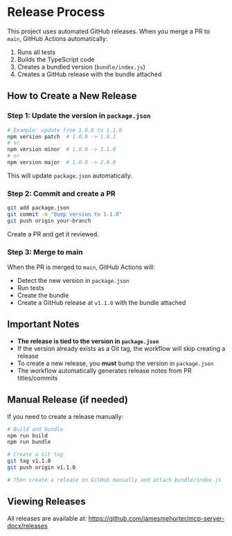 # Release Process

This project uses automated GitHub releases. When you merge a PR to `main`, GitHub Actions automatically:

1. Runs all tests
2. Builds the TypeScript code
3. Creates a bundled version (`bundle/index.js`)
4. Creates a GitHub release with the bundle attached

## How to Create a New Release

### Step 1: Update the version in `package.json`

```bash
# Example: update from 1.0.0 to 1.1.0
npm version patch  # 1.0.0 -> 1.0.1
# or
npm version minor  # 1.0.0 -> 1.1.0
# or
npm version major  # 1.0.0 -> 2.0.0
```

This will update `package.json` automatically.

### Step 2: Commit and create a PR

```bash
git add package.json
git commit -m "Bump version to 1.1.0"
git push origin your-branch
```

Create a PR and get it reviewed.

### Step 3: Merge to main

When the PR is merged to `main`, GitHub Actions will:

- Detect the new version in `package.json`
- Run tests
- Create the bundle
- Create a GitHub release at `v1.1.0` with the bundle attached

## Important Notes

- **The release is tied to the version in `package.json`**
- If the version already exists as a Git tag, the workflow will skip creating a release
- To create a new release, you **must** bump the version in `package.json`
- The workflow automatically generates release notes from PR titles/commits

## Manual Release (if needed)

If you need to create a release manually:

```bash
# Build and bundle
npm run build
npm run bundle

# Create a Git tag
git tag v1.1.0
git push origin v1.1.0

# Then create a release on GitHub manually and attach bundle/index.js
```

## Viewing Releases

All releases are available at:
https://github.com/jamesmehorter/mcp-server-docx/releases
